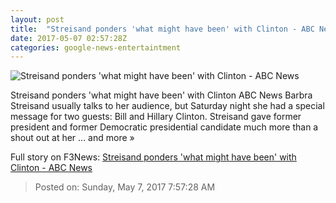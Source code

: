 ```yaml
---
layout: post
title:  "Streisand ponders 'what might have been' with Clinton - ABC News"
date: 2017-05-07 02:57:28Z
categories: google-news-entertaintment
---
```


![Streisand ponders 'what might have been' with Clinton - ABC News](http://a.abcnews.com/images/Entertainment/WireAP_26d591ab00014a348b8f75aab11adc00_16x9_992.jpg)

Streisand ponders 'what might have been' with Clinton ABC News Barbra Streisand usually talks to her audience, but Saturday night she had a special message for two guests: Bill and Hillary Clinton. Streisand gave former president and former Democratic presidential candidate much more than a shout out at her ... and more »


Full story on F3News: [Streisand ponders 'what might have been' with Clinton - ABC News](http://www.f3nws.com/n/TNBA2B)

> Posted on: Sunday, May 7, 2017 7:57:28 AM

